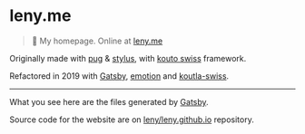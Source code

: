 # leny.me

> 🧐 My homepage. Online at [leny.me](https://leny.me)

Originally made with [pug](https://pugjs.org) & [stylus](https://github.com/LearnBoost/stylus), with [kouto swiss](https://github.com/leny/kouto-swiss) framework.

Refactored in 2019 with [Gatsby](https://www.gatsbyjs.org), [emotion](https://emotion.sh) and [koutla-swiss](https://www.npmjs.com/package/koutla-swiss).

* * *

What you see here are the files generated by [Gatsby](https://www.gatsbyjs.org).

Source code for the website are on [leny/leny.github.io](https://github.com/leny/leny.github.io) repository.